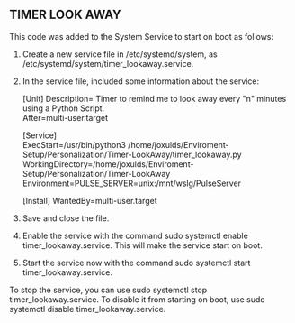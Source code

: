 ## TIMER LOOK AWAY ##

This code was added to the System Service to start on boot as follows:                                         
   1. Create a new service file in /etc/systemd/system, as /etc/systemd/system/timer_lookaway.service.
   2. In the service file, included some information about the service:  
      
      [Unit]
      Description= Timer to remind me to look away every "n" minutes using a Python Script.  
      After=multi-user.target  
  
      [Service]  
      ExecStart=/usr/bin/python3 /home/joxulds/Enviroment-Setup/Personalization/Timer-LookAway/timer_lookaway.py  
      WorkingDirectory=/home/joxulds/Enviroment-Setup/Personalization/Timer-LookAway  
      Environment=PULSE_SERVER=unix:/mnt/wslg/PulseServer  
  
      [Install]
      WantedBy=multi-user.target  
  
   3. Save and close the file.

   4. Enable the service with the command sudo systemctl enable timer_lookaway.service. This will make the service start on boot.

   5. Start the service now with the command sudo systemctl start timer_lookaway.service.

To stop the service, you can use sudo systemctl stop timer_lookaway.service. To disable it from starting on boot, use sudo systemctl disable timer_lookaway.service.

